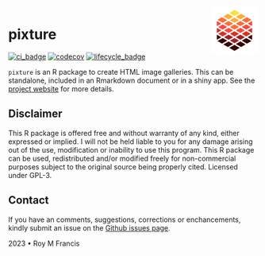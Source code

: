 <a href="https://github.com/royfrancis/pixture">
  <img src="pkgdown/favicon/android-chrome-192x192.png" align="right" width="96" height="96">
</a>

# pixture

[![ci_badge](https://github.com/royfrancis/pixture/workflows/r-cmd-check/badge.svg)](https://github.com/royfrancis/pixture/actions?workflow=r-cmd-check) [![codecov](https://codecov.io/gh/royfrancis/pixture/branch/main/graph/badge.svg?token=4DOQ8HNQFK)](https://app.codecov.io/gh/royfrancis/pixture/) [![lifecycle_badge](https://lifecycle.r-lib.org/articles/figures/lifecycle-experimental.svg)](https://lifecycle.r-lib.org/articles/stages.html#experimental) 

`pixture` is an R package to create HTML image galleries. This can be standalone, included in an Rmarkdown document or in a shiny app. See the [project website](http://royfrancis.github.io/pixture) for more details.

## Disclaimer

This R package is offered free and without warranty of any kind, either expressed or implied. I will not be held liable to you for any damage arising out of the use, modification or inability to use this program. This R package can be used, redistributed and/or modified freely for non-commercial purposes subject to the original source being properly cited. Licensed under GPL-3.  

## Contact

If you have an comments, suggestions, corrections or enchancements, kindly submit an issue on the [Github issues page](https://github.com/royfrancis/pixture/issues).  

2023 • Roy M Francis  
